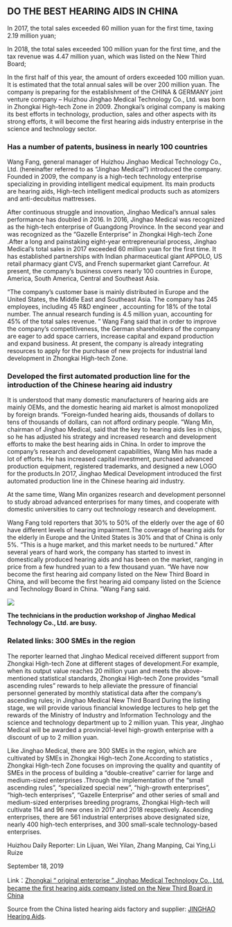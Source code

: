 ﻿---
category: blog
image: >-
  https://www.jhhearingaids.com/wp-content/uploads/2019/11/The-technicians-in-the-production-workshop-of-Jinghao-Medical-Technology-Co.-Ltd.-are-busy.png
optimized_image: >-
  https://www.jhhearingaids.com/wp-content/uploads/2019/11/The-technicians-in-the-production-workshop-of-Jinghao-Medical-Technology-Co.-Ltd.-are-busy.png

---
## ****DO THE BEST HEARING AIDS IN CHINA****

In 2017, the total sales exceeded 60 million yuan for the first time, taxing 2.19 million yuan;

In 2018, the total sales exceeded 100 million yuan for the first time, and the tax revenue was 4.47 million yuan, which was listed on the New Third Board;

In the first half of this year, the amount of orders exceeded 100 million yuan. It is estimated that the total annual sales will be over 200 million yuan. The company is preparing for the establishment of the CHINA & GERMANY joint venture company – Huizhou Jinghao Medical Technology Co., Ltd. was born in Zhongkai High-tech Zone in 2009. Zhongkai’s original company is making its best efforts in technology, production, sales and other aspects with its strong efforts, it will become the first hearing aids industry enterprise in the science and technology sector.

### ****Has a number of patents, business in nearly 100 countries****

Wang Fang, general manager of Huizhou Jinghao Medical Technology Co., Ltd. (hereinafter referred to as “Jinghao Medical”) introduced the company. Founded in 2009, the company is a high-tech technology enterprise specializing in providing intelligent medical equipment. Its main products are hearing aids, High-tech intelligent medical products such as atomizers and anti-decubitus mattresses.

After continuous struggle and innovation, Jinghao Medical’s annual sales performance has doubled in 2016. In 2016, Jinghao Medical was recognized as the high-tech enterprise of Guangdong Province. In the second year and was recognized as the “Gazelle Enterprise” in Zhongkai High-tech Zone .After a long and painstaking eight-year entrepreneurial process, Jinghao Medical’s total sales in 2017 exceeded 60 million yuan for the first time. It has established partnerships with Indian pharmaceutical giant APPOLO, US retail pharmacy giant CVS, and French supermarket giant Carrefour. At present, the company’s business covers nearly 100 countries in Europe, America, South America, Central and Southeast Asia.

“The company’s customer base is mainly distributed in Europe and the United States, the Middle East and Southeast Asia. The company has 245 employees, including 45 R&D engineer , accounting for 18% of the total number. The annual research funding is 4.5 million yuan, accounting for 45% of the total sales revenue. ” Wang Fang said that in order to improve the company’s competitiveness, the German shareholders of the company are eager to add space carriers, increase capital and expand production and expand business. At present, the company is already integrating resources to apply for the purchase of new projects for industrial land development in Zhongkai High-tech Zone.

### ****Developed the first automated production line for the introduction of the Chinese hearing aid industry****

It is understood that many domestic manufacturers of hearing aids are mainly OEMs, and the domestic hearing aid market is almost monopolized by foreign brands. “Foreign-funded hearing aids, thousands of dollars to tens of thousands of dollars, can not afford ordinary people. ”Wang Min, chairman of Jinghao Medical, said that the key to hearing aids lies in chips, so he has adjusted his strategy and increased research and development efforts to make the best hearing aids in China. In order to improve the company’s research and development capabilities, Wang Min has made a lot of efforts. He has increased capital investment, purchased advanced production equipment, registered trademarks, and designed a new LOGO for the products.In 2O17, Jinghao Medical Development introduced the first automated production line in the Chinese hearing aid industry.

At the same time, Wang Min organizes research and development personnel to study abroad advanced enterprises for many times, and cooperate with domestic universities to carry out technology research and development.

Wang Fang told reporters that 30% to 50% of the elderly over the age of 60 have different levels of hearing impairment.The coverage of hearing aids for the elderly in Europe and the United States is 30% and that of China is only 5%. “This is a huge market, and this market needs to be nurtured.” After several years of hard work, the company has started to invest in domestically produced hearing aids and has been on the market, ranging in price from a few hundred yuan to a few thousand yuan. “We have now become the first hearing aid company listed on the New Third Board in China, and will become the first hearing aid company listed on the Science and Technology Board in China. ”Wang Fang said.

![](https://www.jhhearingaids.com/wp-content/uploads/2019/11/The-technicians-in-the-production-workshop-of-Jinghao-Medical-Technology-Co.-Ltd.-are-busy.png)

__The technicians in the production workshop of__ __Jinghao__ __Medical Technology Co., Ltd. are busy.__

### ****Related links:****  ****300****  ****SMEs in the****  ****region****

The reporter learned that Jinghao Medical received different support from Zhongkai High-tech Zone at different stages of development.For example, when its output value reaches 20 million yuan and meets the above-mentioned statistical standards, Zhongkai High-tech Zone provides “small ascending rules” rewards to help alleviate the pressure of financial personnel generated by monthly statistical data after the company’s ascending rules; in Jinghao Medical New Third Board During the listing stage, we will provide various financial knowledge lectures to help get the rewards of the Ministry of Industry and Information Technology and the science and technology department up to 2 million yuan. This year, Jinghao Medical will be awarded a provincial-level high-growth enterprise with a discount of up to 2 million yuan.

Like Jinghao Medical, there are 300 SMEs in the region, which are cultivated by SMEs in Zhongkai High-tech Zone.According to statistics , Zhongkai High-tech Zone focuses on improving the quality and quantity of SMEs in the process of building a “double-creative” carrier for large and medium-sized enterprises .Through the implementation of the “small ascending rules”, “specialized special new”, “high-growth enterprises”, “high-tech enterprises”, “Gazelle Enterprise” and other series of small and medium-sized enterprises breeding programs, Zhongkai High-tech will cultivate 114 and 96 new ones in 2017 and 2018 respectively. Ascending enterprises, there are 561 industrial enterprises above designated size, nearly 400 high-tech enterprises, and 300 small-scale technology-based enterprises.

Huizhou Daily Reporter: Lin Lijuan, Wei Yilan, Zhang Manping, Cai Ying,Li Ruize

September 18, 2019

Link：[Zhongkai “ original enterprise ” Jinghao Medical Technology Co., Ltd. became the first hearing aids company listed on the New Third Board in China](https://www.jhhearingaids.com/jinghao-medical-became-the-first-hearing-aids-company-listed-on-the-new-third-board-in-china/ 
"https://www.jhhearingaids.com/jinghao-medical-became-the-first-hearing-aids-company-listed-on-the-new-third-board-in-china/")

Source from the China listed hearing aids factory and supplier:  [JINGHAO Hearing Aids](https://www.jhhearingaids.com/).
